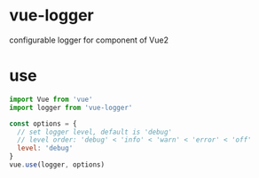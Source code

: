 # vue-logger
configurable logger for component of Vue2

# use
```javascript
import Vue from 'vue'
import logger from 'vue-logger'

const options = {
  // set logger level, default is 'debug'
  // level order: 'debug' < 'info' < 'warn' < 'error' < 'off'
  level: 'debug'
}
vue.use(logger, options)
```
